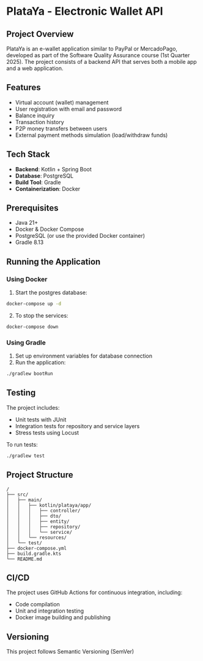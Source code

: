 # PlataYa - Electronic Wallet API

## Project Overview
PlataYa is an e-wallet application similar to PayPal or MercadoPago, developed as part of the Software Quality Assurance course (1st Quarter 2025). The project consists of a backend API that serves both a mobile app and a web application.

## Features
- Virtual account (wallet) management
- User registration with email and password
- Balance inquiry
- Transaction history
- P2P money transfers between users
- External payment methods simulation (load/withdraw funds)

## Tech Stack
- **Backend**: Kotlin + Spring Boot
- **Database**: PostgreSQL
- **Build Tool**: Gradle
- **Containerization**: Docker

## Prerequisites
- Java 21+
- Docker & Docker Compose
- PostgreSQL (or use the provided Docker container)
- Gradle 8.13

## Running the Application

### Using Docker
1. Start the postgres database:
```bash
docker-compose up -d
```

2. To stop the services:
```bash
docker-compose down
```

### Using Gradle
1. Set up environment variables for database connection
2. Run the application:
```bash
./gradlew bootRun
```

## Testing
The project includes:
- Unit tests with JUnit
- Integration tests for repository and service layers
- Stress tests using Locust

To run tests:
```bash
./gradlew test
```

## Project Structure
```
/
├── src/
│   ├── main/
│   │   ├── kotlin/plataya/app/
│   │   │   ├── controller/
│   │   │   ├── dto/
│   │   │   ├── entity/
│   │   │   ├── repository/
│   │   │   └── service/
│   │   └── resources/
│   └── test/
├── docker-compose.yml
├── build.gradle.kts
└── README.md
```

## CI/CD
The project uses GitHub Actions for continuous integration, including:
- Code compilation
- Unit and integration testing
- Docker image building and publishing

## Versioning
This project follows Semantic Versioning (SemVer)